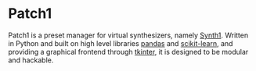 # Patch1

Patch1 is a preset manager for virtual synthesizers, namely [Synth1](https://daichilab.sakura.ne.jp/softsynth/index.html). Written in Python and built on high level libraries [pandas](https://pandas.pydata.org/) and [scikit-learn](https://scikit-learn.org/), and providing a graphical frontend through [tkinter](https://docs.python.org/3/library/tkinter.html), it is designed to be modular and hackable.